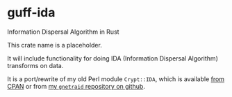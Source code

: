 # guff-ida
Information Dispersal Algorithm in Rust

This crate name is a placeholder.

It will include functionality for doing IDA (Information Dispersal
Algorithm) transforms on data.

It is a port/rewrite of my old Perl module `Crypt::IDA`, which is
available [from CPAN](https://metacpan.org/pod/Crypt::IDA) or from [my
`gnetraid` repository on
github](https://github.com/declanmalone/gnetraid/tree/master/Crypt-IDA/trunk).

